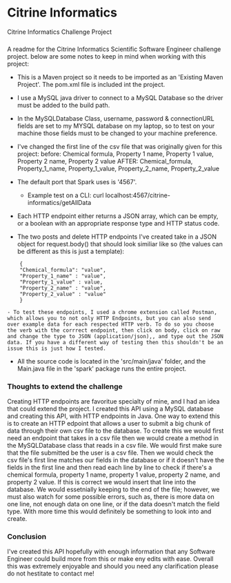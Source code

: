 # Citrine Informatics
Citrine Informatics Challenge Project

###
A readme for the Citrine Informatics Scientific Software Engineer  challenge project. below are some notes to keep in mind when working with this project:

- This is a Maven project so it needs to be imported as an 'Existing Maven Project'. The pom.xml file is included int the project.

- I use a MySQL java driver to connect to a MySQL Database so the driver must be added to the build path.

- In the MySQLDatabase Class, username, password & connectionURL fields are set to my MYSQL database on my laptop, so to test on your machine those fields must to be changed to your machine preference. 

- I've changed the first line of the csv file that was originally given for this project:
  before: Chemical formula, Property 1 name, Property 1 value, Property 2 name, Property 2 value
  AFTER: Chemical_formula, Property_1_name, Property_1_value, Property_2_name, Property_2_value
  
- The default port that Spark uses is '4567'.
	- Example test on a CLI: curl localhost:4567/citrine-informatics/getAllData
	

- Each HTTP endpoint either returns a JSON array, which can be empty, or a boolean with an appropriate response type and HTTP status code.
  
- The two posts and delete HTTP endpoints I've created take in a JSON object for request.body() that should look similiar like so (the values can be different as this is just a template):

```
    {
	"Chemical_formula": "value",
	"Property_1_name" : "value",
	"Property_1_value" : value,
	"Property_2_name" : "value",
	"Property_2_value" : "value"
    }
```
	- To test these endpoints, I used a chrome extension called Postman, which allows you to not only HTTP Endpoints, but you can also send over example data for each respected HTTP verb. To do so you choose the verb with the corrrect endpoint, then click on body, click on raw and change the type to JSON (application/json),, and type out the JSON data. If you have a different way of testing then this shouldn't be an issue this is just how I tested.
	
- All the source code is located in the 'src/main/java' folder, and the Main.java file in the 'spark' package runs the entire project.

### Thoughts to extend the challenge
Creating HTTP endpoints are favoritue specialty of mine, and I had an idea that could extend the project. I created this API using a MySQL database and creating this API, with HTTP endpoints in Java. One way to extend this is to create an HTTP edpoint that allows a user to submit a big chunk of data through their own csv file to the database. To create this we would first need an endpoint that takes in a csv file then we would create a method in the MySQLDatabase class that reads in a csv file. We would first make sure that the file submitted be the user is a csv file. Then we would check the csv file's first line matches our fields in the database or if it doesn't have  the fields in the first line and then read each line by line to check if there's a chemical formula, property 1 name, property 1 value, property 2 name, and property 2 value. If this is correct we would insert that line into the database. We would essetnially keeping to the end of the file; however, we must also watch for some possible errors, such as, there is more data on one line, not enough data on one line, or if the data doesn't match the field type. With more time this would definitely be something to look into and create.

### Conclusion
I've created this API hopefully with enough information that any Software Engineer could build more from this or make eny edits with ease. Overall this was extremely enjoyable and should you need any clarification please do not hestitate to contact me!
